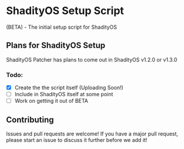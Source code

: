 # ShadityOS Setup Script
(BETA) - The initial setup script for ShadityOS
## Plans for ShadityOS Setup
ShadityOS Patcher has plans to come out in ShadityOS v1.2.0 or v1.3.0
### Todo:
- [x] Create the the script itself (Uploading Soon!)
- [ ] Include in ShadityOS itself at some point
- [ ] Work on getting it out of BETA

## Contributing
Issues and pull requests are welcome! If you have a major pull request, please start an issue to discuss it further before we add it!
